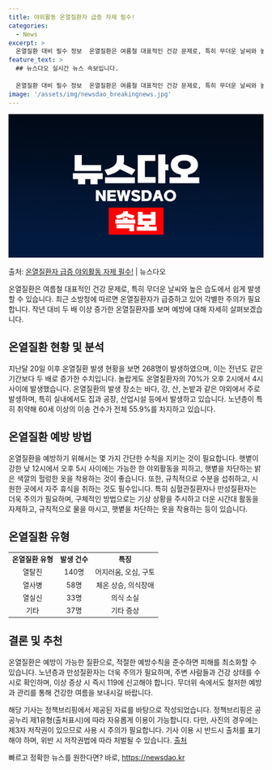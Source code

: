 ```yaml
---
title: 야외활동 온열질환자 급증 자제 필수!
categories:
  - News
excerpt: >
  온열질환 대비 필수 정보  온열질환은 여름철 대표적인 건강 문제로, 특히 무더운 날씨와 높은 습도에서 쉽게 …
feature_text: >
  ## 뉴스다오 실시간 뉴스 속보입니다.

  온열질환 대비 필수 정보  온열질환은 여름철 대표적인 건강 문제로, 특히 무더운 날씨와 높은 습도에서 쉽게 …
image: '/assets/img/newsdao_breakingnews.jpg'
---
```


![뉴스다오 속보](/assets/img/newsdao_breakingnews.jpg)

<p>출처: <a href="https://newsdao.kr/4417" rel="dofollow">온열질환자 급증 야외활동 자제 필수!</a> | 뉴스다오</p>

<p data-ke-size="size16">온열질환은 여름철 대표적인 건강 문제로, 특히 무더운 날씨와 높은 습도에서 쉽게 발생할 수 있습니다. 최근 소방청에 따르면 온열질환자가 급증하고 있어 각별한 주의가 필요합니다. 작년 대비 두 배 이상 증가한 온열질환자를 보며 예방에 대해 자세히 살펴보겠습니다.</p>

<h2 data-ke-size="size26">온열질환 현황 및 분석</h2>
<p data-ke-size="size16">지난달 20일 이후 온열질환 발생 현황을 보면 268명이 발생하였으며, 이는 전년도 같은 기간보다 두 배로 증가한 수치입니다. 놀랍게도 온열질환자의 70%가 오후 2시에서 4시 사이에 발생했습니다. 온열질환의 발생 장소는 바다, 강, 산, 논밭과 같은 야외에서 주로 발생하며, 특히 실내에서도 집과 공장, 산업시설 등에서 발생하고 있습니다. 노년층이 특히 취약해 60세 이상의 이송 건수가 전체 55.9%를 차지하고 있습니다.</p>

<h2 data-ke-size="size26">온열질환 예방 방법</h2>
<p data-ke-size="size16">온열질환을 예방하기 위해서는 몇 가지 간단한 수칙을 지키는 것이 필요합니다. 햇볕이 강한 낮 12시에서 오후 5시 사이에는 가능한 한 야외활동을 피하고, 햇볕을 차단하는 밝은 색깔의 헐렁한 옷을 착용하는 것이 좋습니다. 또한, 규칙적으로 수분을 섭취하고, 시원한 곳에서 자주 휴식을 취하는 것도 필수입니다. 특히 심혈관질환자나 만성질환자는 더욱 주의가 필요하며, 구체적인 방법으로는 기상 상황을 주시하고 더운 시간대 활동을 자제하고, 규칙적으로 물을 마시고, 햇볕을 차단하는 옷을 착용하는 등이 있습니다.</p>

<h2 data-ke-size="size26">온열질환 유형</h2>
<table>
<tbody>
<tr>
<td style="text-align: center; height: 17px;"><b>온열질환 유형</b></td>
<td style="text-align: center; height: 17px;"><b>발생 건수</b></td>
<td style="text-align: center; height: 17px;"><b>특징</b></td>
</tr>
<tr>
<td style="text-align: center; height: 17px;">열탈진</td>
<td style="text-align: center; height: 17px;">140명</td>
<td style="text-align: center; height: 17px;">어지러움, 오심, 구토</td>
</tr>
<tr>
<td style="text-align: center; height: 17px;">열사병</td>
<td style="text-align: center; height: 17px;">58명</td>
<td style="text-align: center; height: 17px;">체온 상승, 의식장애</td>
</tr>
<tr>
<td style="text-align: center; height: 17px;">열실신</td>
<td style="text-align: center; height: 17px;">33명</td>
<td style="text-align: center; height: 17px;">의식 소실</td>
</tr>
<tr>
<td style="text-align: center; height: 17px;">기타</td>
<td style="text-align: center; height: 17px;">37명</td>
<td style="text-align: center; height: 17px;">기타 증상</td>
</tr>
</tbody>
</table>

<h2 data-ke-size="size26">결론 및 추천</h2>
<p data-ke-size="size16">온열질환은 예방이 가능한 질환으로, 적절한 예방수칙을 준수하면 피해를 최소화할 수 있습니다. 노년층과 만성질환자는 더욱 주의가 필요하며, 주변 사람들과 건강 상태를 수시로 확인하며, 이상 증상 시 즉시 119에 신고해야 합니다. 무더위 속에서도 철저한 예방과 관리를 통해 건강한 여름을 보내시길 바랍니다.</p>

<p data-ke-size="size16">해당 기사는 정책브리핑에서 제공된 자료를 바탕으로 작성되었습니다. 정책브리핑은 공공누리 제1유형(출처표시)에 따라 자유롭게 이용이 가능합니다. 다만, 사진의 경우에는 제3자 저작권이 있으므로 사용 시 주의가 필요합니다. 기사 이용 시 반드시 출처를 표기해야 하며, 위반 시 저작권법에 따라 처벌될 수 있습니다. <a href="https://newsdao.kr/4417">출처</a></p> 

빠르고 정확한 뉴스를 원한다면? 바로, <a href="https://newsdao.kr" rel="dofollow">https://newsdao.kr</a>


    
